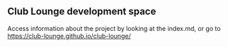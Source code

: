 ## Club Lounge development space

Access information about the project by looking at the index.md, or go to https://club-lounge.github.io/club-lounge/
